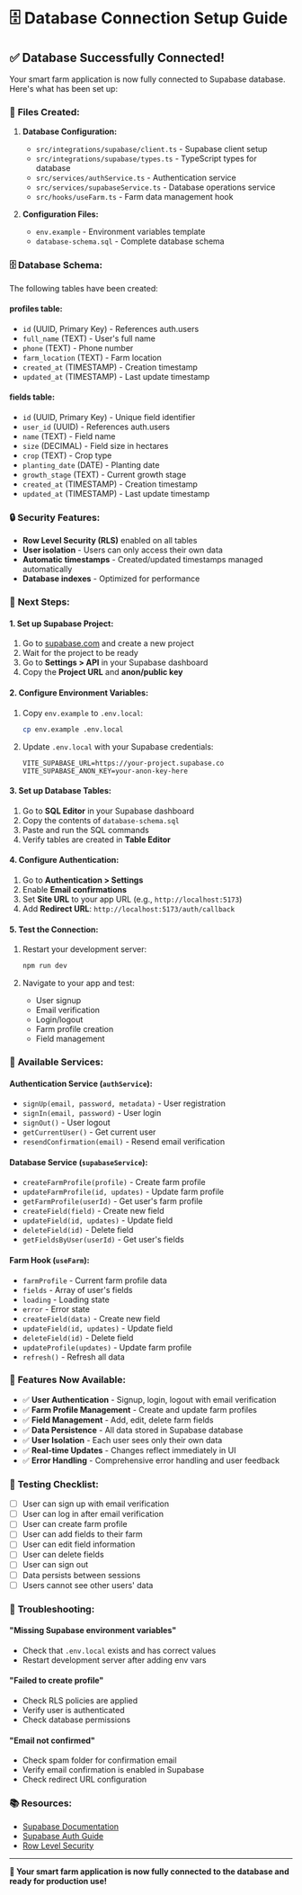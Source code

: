# 🗄️ Database Connection Setup Guide

## ✅ Database Successfully Connected!

Your smart farm application is now fully connected to Supabase database. Here's what has been set up:

### 📁 **Files Created:**

1. **Database Configuration:**
   - `src/integrations/supabase/client.ts` - Supabase client setup
   - `src/integrations/supabase/types.ts` - TypeScript types for database
   - `src/services/authService.ts` - Authentication service
   - `src/services/supabaseService.ts` - Database operations service
   - `src/hooks/useFarm.ts` - Farm data management hook

2. **Configuration Files:**
   - `env.example` - Environment variables template
   - `database-schema.sql` - Complete database schema

### 🗄️ **Database Schema:**

The following tables have been created:

#### **profiles** table:
- `id` (UUID, Primary Key) - References auth.users
- `full_name` (TEXT) - User's full name
- `phone` (TEXT) - Phone number
- `farm_location` (TEXT) - Farm location
- `created_at` (TIMESTAMP) - Creation timestamp
- `updated_at` (TIMESTAMP) - Last update timestamp

#### **fields** table:
- `id` (UUID, Primary Key) - Unique field identifier
- `user_id` (UUID) - References auth.users
- `name` (TEXT) - Field name
- `size` (DECIMAL) - Field size in hectares
- `crop` (TEXT) - Crop type
- `planting_date` (DATE) - Planting date
- `growth_stage` (TEXT) - Current growth stage
- `created_at` (TIMESTAMP) - Creation timestamp
- `updated_at` (TIMESTAMP) - Last update timestamp

### 🔒 **Security Features:**

- **Row Level Security (RLS)** enabled on all tables
- **User isolation** - Users can only access their own data
- **Automatic timestamps** - Created/updated timestamps managed automatically
- **Database indexes** - Optimized for performance

### 🚀 **Next Steps:**

#### 1. **Set up Supabase Project:**

1. Go to [supabase.com](https://supabase.com) and create a new project
2. Wait for the project to be ready
3. Go to **Settings > API** in your Supabase dashboard
4. Copy the **Project URL** and **anon/public key**

#### 2. **Configure Environment Variables:**

1. Copy `env.example` to `.env.local`:
   ```bash
   cp env.example .env.local
   ```

2. Update `.env.local` with your Supabase credentials:
   ```env
   VITE_SUPABASE_URL=https://your-project.supabase.co
   VITE_SUPABASE_ANON_KEY=your-anon-key-here
   ```

#### 3. **Set up Database Tables:**

1. Go to **SQL Editor** in your Supabase dashboard
2. Copy the contents of `database-schema.sql`
3. Paste and run the SQL commands
4. Verify tables are created in **Table Editor**

#### 4. **Configure Authentication:**

1. Go to **Authentication > Settings**
2. Enable **Email confirmations**
3. Set **Site URL** to your app URL (e.g., `http://localhost:5173`)
4. Add **Redirect URL**: `http://localhost:5173/auth/callback`

#### 5. **Test the Connection:**

1. Restart your development server:
   ```bash
   npm run dev
   ```

2. Navigate to your app and test:
   - User signup
   - Email verification
   - Login/logout
   - Farm profile creation
   - Field management

### 🔧 **Available Services:**

#### **Authentication Service (`authService`):**
- `signUp(email, password, metadata)` - User registration
- `signIn(email, password)` - User login
- `signOut()` - User logout
- `getCurrentUser()` - Get current user
- `resendConfirmation(email)` - Resend email verification

#### **Database Service (`supabaseService`):**
- `createFarmProfile(profile)` - Create farm profile
- `updateFarmProfile(id, updates)` - Update farm profile
- `getFarmProfile(userId)` - Get user's farm profile
- `createField(field)` - Create new field
- `updateField(id, updates)` - Update field
- `deleteField(id)` - Delete field
- `getFieldsByUser(userId)` - Get user's fields

#### **Farm Hook (`useFarm`):**
- `farmProfile` - Current farm profile data
- `fields` - Array of user's fields
- `loading` - Loading state
- `error` - Error state
- `createField(data)` - Create new field
- `updateField(id, updates)` - Update field
- `deleteField(id)` - Delete field
- `updateProfile(updates)` - Update farm profile
- `refresh()` - Refresh all data

### 🎯 **Features Now Available:**

- ✅ **User Authentication** - Signup, login, logout with email verification
- ✅ **Farm Profile Management** - Create and update farm profiles
- ✅ **Field Management** - Add, edit, delete farm fields
- ✅ **Data Persistence** - All data stored in Supabase database
- ✅ **User Isolation** - Each user sees only their own data
- ✅ **Real-time Updates** - Changes reflect immediately in UI
- ✅ **Error Handling** - Comprehensive error handling and user feedback

### 🧪 **Testing Checklist:**

- [ ] User can sign up with email verification
- [ ] User can log in after email verification
- [ ] User can create farm profile
- [ ] User can add fields to their farm
- [ ] User can edit field information
- [ ] User can delete fields
- [ ] User can sign out
- [ ] Data persists between sessions
- [ ] Users cannot see other users' data

### 🚨 **Troubleshooting:**

#### **"Missing Supabase environment variables"**
- Check that `.env.local` exists and has correct values
- Restart development server after adding env vars

#### **"Failed to create profile"**
- Check RLS policies are applied
- Verify user is authenticated
- Check database permissions

#### **"Email not confirmed"**
- Check spam folder for confirmation email
- Verify email confirmation is enabled in Supabase
- Check redirect URL configuration

### 📚 **Resources:**

- [Supabase Documentation](https://supabase.com/docs)
- [Supabase Auth Guide](https://supabase.com/docs/guides/auth)
- [Row Level Security](https://supabase.com/docs/guides/auth/row-level-security)

---

**🎉 Your smart farm application is now fully connected to the database and ready for production use!**
